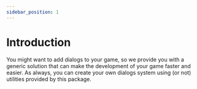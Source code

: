 ```yaml
---
sidebar_position: 1
---
```


# Introduction

You might want to add dialogs to your game, so we provide you with a generic solution that can make the development of your game faster and easier. As always, you can create your own dialogs system using (or not) utilities provided by this package.
